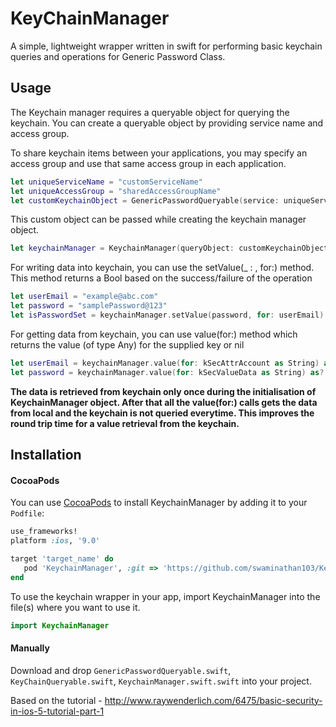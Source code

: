 # KeyChainManager

A simple, lightweight wrapper written in swift for performing basic keychain queries and operations for Generic Password Class.

## Usage

The Keychain manager requires a queryable object for querying the keychain. You can create a queryable object by providing service name and access group.

To share keychain items between your applications, you may specify an access group and use that same access group in each application.

``` swift
let uniqueServiceName = "customServiceName"
let uniqueAccessGroup = "sharedAccessGroupName"
let customKeychainObject = GenericPasswordQueryable(service: uniqueServiceName, accessGroup: uniqueAccessGroup)
```
This custom object can be passed while creating the keychain manager object.

``` swift
let keychainManager = KeychainManager(queryObject: customKeychainObject)
```

For writing data into keychain, you can use the setValue(_ : , for:) method. This method returns a Bool based on the success/failure of the operation

``` swift
let userEmail = "example@abc.com"
let password = "samplePassword@123"
let isPasswordSet = keychainManager.setValue(password, for: userEmail)
```

For getting data from keychain, you can use value(for:) method which returns the value (of type Any) for the supplied key or nil

``` swift
let userEmail = keychainManager.value(for: kSecAttrAccount as String) as? String
let password = keychainManager.value(for: kSecValueData as String) as? String
```

**The data is retrieved from keychain only once during the initialisation of KeychainManager object. After that all the value(for:) calls gets the data from local and the keychain is not queried everytime. This improves the round trip time for a value retrieval from the keychain.**

## Installation

#### CocoaPods
You can use [CocoaPods](http://cocoapods.org/) to install KeychainManager by adding it to your `Podfile`:

``` ruby
use_frameworks!
platform :ios, '9.0'

target 'target_name' do
   pod 'KeychainManager', :git => 'https://github.com/swaminathan103/KeychainManager.git'
end
```

To use the keychain wrapper in your app, import KeychainManager into the file(s) where you want to use it.

``` swift
import KeychainManager
```


#### Manually
Download and drop ```GenericPasswordQueryable.swift```, ```KeyChainQueryable.swift```,   ```KeychainManager.swift.swift``` into your project.

Based on the tutorial -
http://www.raywenderlich.com/6475/basic-security-in-ios-5-tutorial-part-1
